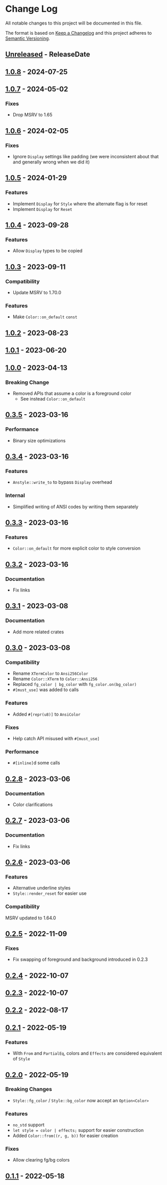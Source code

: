 # Change Log
All notable changes to this project will be documented in this file.

The format is based on [Keep a Changelog](http://keepachangelog.com/)
and this project adheres to [Semantic Versioning](http://semver.org/).

<!-- next-header -->
## [Unreleased] - ReleaseDate

## [1.0.8] - 2024-07-25

## [1.0.7] - 2024-05-02

### Fixes

- Drop MSRV to 1.65

## [1.0.6] - 2024-02-05

### Fixes

- Ignore `Display` settings like padding (we were inconsistent about that and generally wrong when we did it)

## [1.0.5] - 2024-01-29

### Features

- Implement `Display` for `Style` where the alternate flag is for reset
- Implement `Display` for `Reset`

## [1.0.4] - 2023-09-28

### Features

- Allow `Display` types to be copied

## [1.0.3] - 2023-09-11

### Compatibility

- Update MSRV to 1.70.0

### Features

- Make `Color::on_default` `const`

## [1.0.2] - 2023-08-23

## [1.0.1] - 2023-06-20

## [1.0.0] - 2023-04-13

### Breaking Change

- Removed APIs that assume a color is a foreground color
  - See instead `Color::on_default`

## [0.3.5] - 2023-03-16

### Performance

- Binary size optimizations

## [0.3.4] - 2023-03-16

### Features

- `Anstyle::write_to` to bypass `Display` overhead

### Internal

- Simplified writing of ANSI codes by writing them separately

## [0.3.3] - 2023-03-16

### Features

- `Color::on_default` for more explicit color to style conversion

## [0.3.2] - 2023-03-16

### Documentation

- Fix links

## [0.3.1] - 2023-03-08

### Documentation

- Add more related crates

## [0.3.0] - 2023-03-08

### Compatibility

- Rename `XTermColor` to `Ansi256Color`
- Rename `Color::XTerm` to `Color::Ansi256`
- Replaced `fg_color | bg_color` with `fg_color.on(bg_color)`
- `#[must_use]` was added to calls

### Features

- Added `#[repr(u8)]` to `AnsiColor`

### Fixes

- Help catch API misused with `#[must_use]`

### Performance

- `#[inline]`d some calls

## [0.2.8] - 2023-03-06

### Documentation

- Color clarifications

## [0.2.7] - 2023-03-06

### Documentation

- Fix links

## [0.2.6] - 2023-03-06

### Features

- Alternative underline styles
- `Style::render_reset` for easier use

### Compatibility

MSRV updated to 1.64.0

## [0.2.5] - 2022-11-09

### Fixes

- Fix swapping of foreground and background introduced in 0.2.3

## [0.2.4] - 2022-10-07

## [0.2.3] - 2022-10-07

## [0.2.2] - 2022-08-17

## [0.2.1] - 2022-05-19

### Features

- With `From` and `PartialEq`, colors and `Effects` are considered equivalent of `Style`

## [0.2.0] - 2022-05-19

### Breaking Changes

- `Style::fg_color` / `Style::bg_color` now accept an `Option<Color>`

### Features

- `no_std` support
- `let style = color | effects;` support for easier construction
- Added `Color::from((r, g, b))` for easier creation

### Fixes

- Allow clearing fg/bg colors

## [0.1.1] - 2022-05-18

<!-- next-url -->
[Unreleased]: https://github.com/rust-cli/anstyle/compare/v1.0.8...HEAD
[1.0.8]: https://github.com/rust-cli/anstyle/compare/v1.0.7...v1.0.8
[1.0.7]: https://github.com/rust-cli/anstyle/compare/v1.0.6...v1.0.7
[1.0.6]: https://github.com/rust-cli/anstyle/compare/v1.0.5...v1.0.6
[1.0.5]: https://github.com/rust-cli/anstyle/compare/v1.0.4...v1.0.5
[1.0.4]: https://github.com/rust-cli/anstyle/compare/v1.0.3...v1.0.4
[1.0.3]: https://github.com/rust-cli/anstyle/compare/v1.0.2...v1.0.3
[1.0.2]: https://github.com/rust-cli/anstyle/compare/v1.0.1...v1.0.2
[1.0.1]: https://github.com/rust-cli/anstyle/compare/v1.0.0...v1.0.1
[1.0.0]: https://github.com/rust-cli/anstyle/compare/v0.3.5...v1.0.0
[0.3.5]: https://github.com/rust-cli/anstyle/compare/v0.3.4...v0.3.5
[0.3.4]: https://github.com/rust-cli/anstyle/compare/v0.3.3...v0.3.4
[0.3.3]: https://github.com/rust-cli/anstyle/compare/v0.3.2...v0.3.3
[0.3.2]: https://github.com/rust-cli/anstyle/compare/v0.3.1...v0.3.2
[0.3.1]: https://github.com/rust-cli/anstyle/compare/v0.3.0...v0.3.1
[0.3.0]: https://github.com/rust-cli/anstyle/compare/v0.2.8...v0.3.0
[0.2.8]: https://github.com/rust-cli/anstyle/compare/v0.2.7...v0.2.8
[0.2.7]: https://github.com/rust-cli/anstyle/compare/v0.2.6...v0.2.7
[0.2.6]: https://github.com/rust-cli/anstyle/compare/v0.2.5...v0.2.6
[0.2.5]: https://github.com/rust-cli/anstyle/compare/v0.2.4...v0.2.5
[0.2.4]: https://github.com/rust-cli/anstyle/compare/v0.2.3...v0.2.4
[0.2.3]: https://github.com/rust-cli/anstyle/compare/v0.2.2...v0.2.3
[0.2.2]: https://github.com/rust-cli/anstyle/compare/v0.2.1...v0.2.2
[0.2.1]: https://github.com/rust-cli/anstyle/compare/v0.2.0...v0.2.1
[0.2.0]: https://github.com/rust-cli/anstyle/compare/v0.1.1...v0.2.0
[0.1.1]: https://github.com/rust-cli/anstyle/compare/6644c8911424a1451b483d39a3b415a41abfdf1b...v0.1.1
